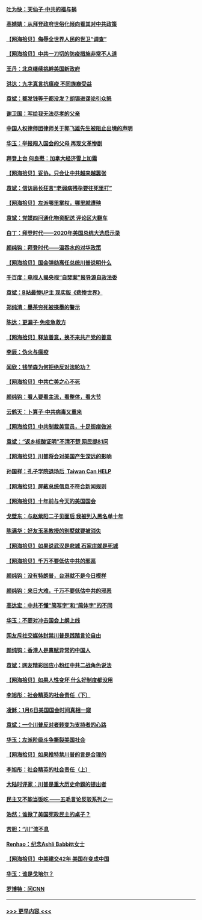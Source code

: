 #### [吐为快：天仙子·中共的福与祸](../pages/nsc993/n12732165.md?t=02041651) 
#### [高婧婧：从拜登政府世俗化倾向看其对中共政策](../pages/nsc993/n12730028.md?t=02041651) 
#### [【网海拾贝】侮辱全世界人民的世卫“调查”](../pages/nsc993/n12727884.md?t=02041651) 
#### [【网海拾贝】中共一刀切的防疫措施非常不人道](../pages/nsc993/n12724879.md?t=02041651) 
#### [王丹：北京继续挑衅美国新政府](../pages/nsc993/n12722456.md?t=02041651) 
#### [洪达：九字真言抗瘟疫 不同族裔受益](../pages/nsc993/n12722448.md?t=02041651) 
#### [袁斌：都发钱等于都没发？胡锡进谬论引众怒](../pages/nsc993/n12722393.md?t=02041651) 
#### [谢卫国：写给我无法尽孝的父亲](../pages/nsc993/n12720325.md?t=02041651) 
#### [中国人权律师团律师关于郭飞雄先生被阻止出境的声明](../pages/nsc993/n12720203.md?t=02041651) 
#### [华玉：举报闯入国会的父母 再现文革惨剧](../pages/nsc993/n12719070.md?t=02041651) 
#### [拜登上台 何良懋：加拿大经济雪上加霜](../pages/nsc993/n12718943.md?t=02041651) 
#### [【网海拾贝】妥协，只会让中共越来越嚣张](../pages/nsc993/n12717392.md?t=02041651) 
#### [袁斌：信访局长狂言“老弱病残孕要往死里打”](../pages/nsc993/n12717343.md?t=02041651) 
#### [【网海拾贝】左派哪里掌权，哪里就遭殃](../pages/nsc993/n12715009.md?t=02041651) 
#### [袁斌：党媒四问通化物资配送 评论区大翻车](../pages/nsc993/n12714950.md?t=02041651) 
#### [白丁：拜登时代——2020年美国总统大选启示录](../pages/nsc993/n12714920.md?t=02041651) 
#### [颜纯钩：拜登时代——温吞水的对华政策](../pages/nsc993/n12713245.md?t=02041651) 
#### [【网海拾贝】国会弹劾离任总统川普说明什么](../pages/nsc993/n12712816.md?t=02041651) 
#### [千百度：电视人揭央视“自焚案”报导源自政法委](../pages/nsc993/n12709760.md?t=02041651) 
#### [袁斌：B站最惨UP主 现实版《悲惨世界》](../pages/nsc993/n12709686.md?t=02041651) 
#### [郑纯清：墨茶穷死被搽墨的警示](../pages/nsc993/n12709262.md?t=02041651) 
#### [陈达：更漏子·免疫急救方](../pages/nsc993/n12709244.md?t=02041651) 
#### [【网海拾贝】释放善意，换不来共产党的善意](../pages/nsc993/n12708361.md?t=02041651) 
#### [李辰：伪火与瘟疫](../pages/nsc993/n12707981.md?t=02041651) 
#### [闻欣：钱学森为何拒绝反对法轮功？](../pages/nsc993/n12707407.md?t=02041651) 
#### [【网海拾贝】中共亡美之心不死](../pages/nsc993/n12707621.md?t=02041651) 
#### [颜纯钩：看人要看主流，看整体，看大节](../pages/nsc993/n12707536.md?t=02041651) 
#### [云鹤天：卜算子‧中共病毒又重来](../pages/nsc993/n12707408.md?t=02041651) 
#### [【网海拾贝】中共制裁美官员，十足街痞做派](../pages/nsc993/n12705115.md?t=02041651) 
#### [袁斌：“返乡核酸证明”不清不楚 网民提81问](../pages/nsc993/n12704982.md?t=02041651) 
#### [【网海拾贝】川普将会对美国产生深远的影响](../pages/nsc993/n12703045.md?t=02041651) 
#### [孙国祥：孔子学院退场后  Taiwan Can HELP](../pages/nsc993/n12702430.md?t=02041651) 
#### [【网海拾贝】屏蔽总统信息不符合新闻规则](../pages/nsc993/n12699998.md?t=02041651) 
#### [【网海拾贝】十年前与今天的美国国会](../pages/nsc993/n12696993.md?t=02041651) 
#### [戈壁东：与赵紫阳二子见面后 我被列入黑名单十年](../pages/nsc993/n12696215.md?t=02041651) 
#### [陈满华：好友玉圣教授的别墅就要被消失](../pages/nsc993/n12695411.md?t=02041651) 
#### [【网海拾贝】如果说武汉是悲城 石家庄就是死城](../pages/nsc993/n12694589.md?t=02041651) 
#### [【网海拾贝】千万不要低估中共的邪恶](../pages/nsc993/n12692771.md?t=02041651) 
#### [颜纯钩：没有特朗普，台港就不是今日模样](../pages/nsc993/n12692678.md?t=02041651) 
#### [颜纯钩：来日大难，千万不要低估中共的邪恶](../pages/nsc993/n12692080.md?t=02041651) 
#### [高达宏：中共不懂“简写字”和“简体字”的不同](../pages/nsc993/n12692068.md?t=02041651) 
#### [华玉：不要对冲击国会上纲上线](../pages/nsc993/n12689948.md?t=02041651) 
#### [网友斥社交媒体封禁川普是践踏言论自由](../pages/nsc993/n12687482.md?t=02041651) 
#### [颜纯钩：香港人是禀赋异常的中国人](../pages/nsc993/n12685142.md?t=02041651) 
#### [袁斌：网友精彩回应小粉红中共二战角色说法](../pages/nsc993/n12684994.md?t=02041651) 
#### [【网海拾贝】如果人性变坏 什么好制度都没用](../pages/nsc993/n12683000.md?t=02041651) 
#### [李旭彤：社会精英的社会责任（下）](../pages/nsc993/n12680604.md?t=02041651) 
#### [凌稣：1月6日美国国会时间真相一窥](../pages/nsc993/n12682780.md?t=02041651) 
#### [袁斌：一个川普反对者转变为支持者的心路](../pages/nsc993/n12682700.md?t=02041651) 
#### [华玉：左派阶级斗争撕裂美国社会](../pages/nsc993/n12681226.md?t=02041651) 
#### [【网海拾贝】如果推特禁川普的言是合理的](../pages/nsc993/n12681232.md?t=02041651) 
#### [李旭彤：社会精英的社会责任（上）](../pages/nsc993/n12680501.md?t=02041651) 
#### [大陆时评家：川普是重大历史命题的提出者](../pages/nsc993/n12679904.md?t=02041651) 
#### [民主又不能当饭吃 ——五毛言论反驳系列之一](../pages/nsc993/n12679877.md?t=02041651) 
#### [浩然：谁掀了美国宪政民主的桌子？](../pages/nsc993/n12679850.md?t=02041651) 
#### [苦胆：“川”流不息](../pages/nsc993/n12678388.md?t=02041651) 
#### [Renhao：纪念Ashli Babbitt女士](../pages/nsc993/n12678359.md?t=02041651) 
#### [【网海拾贝】中美建交42年 美国在变成中国](../pages/nsc993/n12678324.md?t=02041651) 
#### [华玉：谁是戈培尔？](../pages/nsc993/n12677515.md?t=02041651) 
#### [罗博特：问CNN](../pages/nsc993/n12677172.md?t=02041651) 

----
#### [ >>> 更早内容 <<< ](../indexes/nsc993-earlier.md)
